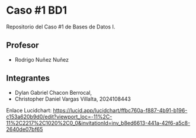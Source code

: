 # Caso #1 BD1
Repositorio del Caso #1 de Bases de Datos I. 

## Profesor
* Rodrigo Nuñez Nuñez 

## Integrantes
* Dylan Gabriel Chacon Berrocal, 
* Christopher Daniel Vargas Villalta, 2024108443

Enlace Lucidchart: https://lucid.app/lucidchart/ffbc760a-f887-4b91-b196-c153a620b9d0/edit?viewport_loc=-11%2C-11%2C2217%2C1020%2C0_0&invitationId=inv_b8ed6613-441a-42f6-a5c8-2640de07bf65


